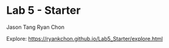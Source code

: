 # Lab 5 - Starter
Jason Tang
Ryan Chon

Explore: https://ryankchon.github.io/Lab5_Starter/explore.html
